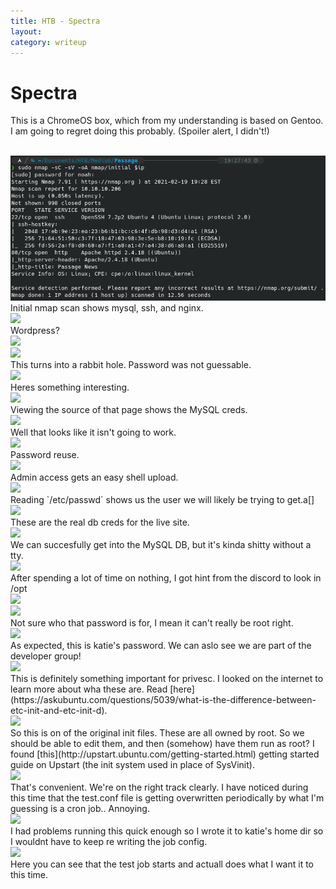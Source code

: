```yaml
---
title: HTB - Spectra
layout: 
category: writeup
---
```


# Spectra
This is a ChromeOS box, which from my understanding is based on Gentoo.  I am going to regret doing this probably.  (Spoiler alert, I didn't!)

<br/>
<img src="../assets/img/htb/medium/Passage/nmap.png">
<br/>
Initial nmap scan shows mysql, ssh, and nginx.

<br/>
<img src="../assets/img/htb/medium/Passage/wp-maybe.png">
<br/>
Wordpress?

<br/>
<img src="../assets/img/htb/medium/Passage/wp-vers.png">
<br/>
<img src="../assets/img/htb/medium/Passage/wp-users.png">
<br/>
This turns into a rabbit hole.  Password was not guessable.

<br/>
<img src="../assets/img/htb/medium/Passage/wp-save.png">
<br/>
Heres something interesting.

<br/>
<img src="../assets/img/htb/medium/Passage/mysql-creds.png">
<br/>
Viewing the source of that page shows the MySQL creds.

<br/>
<img src="../assets/img/htb/medium/Passage/db-denied.png">
<br/>
Well that looks like it isn't going to work.

<br/>
<img src="../assets/img/htb/medium/Passage/wp-admin.png">
<br/>
Password reuse.

<br/>
<img src="../assets/img/htb/medium/Passage/meterpreter.png">
<br/>
Admin access gets an easy shell upload.

<br/>
<img src="../assets/img/htb/medium/Passage/katie.png">
<br/>
Reading `/etc/passwd` shows us the user we will likely be trying to get.a[]

<br/>
<img src="../assets/img/htb/medium/Passage/db-creds.png">
<br/>
These are the real db creds for the live site.

<br/>
<img src="../assets/img/htb/medium/Passage/my-sql1.png">
<br/>
We can succesfully get into the MySQL DB, but it's kinda shitty without a tty.

<br/>
<img src="../assets/img/htb/medium/Passage/autologin.png">
<br/>
After spending a lot of time on nothing, I got hint from the discord to look in /opt

<br/>
<img src="../assets/img/htb/medium/Passage/passwd1.png">
<br/>
<img src="../assets/img/htb/medium/Passage/passwd2.png">
<br/>
Not sure who that password is for, I mean it can't really be root right.

<br/>
<img src="../assets/img/htb/medium/Passage/userflag.png">
<br/>
As expected, this is katie's password.  We can aslo see we are part of the developer group!

<br/>
<img src="../assets/img/htb/medium/Passage/init-test.png">
<br/>
This is definitely something important for privesc.  I looked on the internet to learn more about wha these are.  Read [here](https://askubuntu.com/questions/5039/what-is-the-difference-between-etc-init-and-etc-init-d). 

<br/>
<img src="../assets/img/htb/medium/Passage/orig-init.png">
<br/>
So this is on of the original init files.  These are all owned by root.  So we should be able to edit them, and then (somehow) have them run as root? I found [this](http://upstart.ubuntu.com/getting-started.html) getting started guide on Upstart (the init system used in place of SysVinit).

<br/>
<img src="../assets/img/htb/medium/Passage/sudo-l.png">
<br/>
That's convenient.  We're on the right track clearly.  I have noticed during this time that the test.conf file is getting overwritten periodically by what I'm guessing is a cron job.. Annoying.  

<br/>
<img src="../assets/img/htb/medium/Passage/test-root.png">
<br/>
I had problems running this quick enough so I wrote it to katie's home dir so I wouldnt have to keep re writing the job config.

<br/>
<img src="../assets/img/htb/medium/Passage/rootflag.png">
<br/>
Here you can see that the test job starts and actuall does what I want it to this time.

